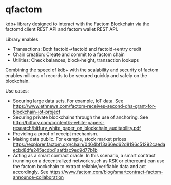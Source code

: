 # qfactom
kdb+ library designed to interact with the Factom Blockchain via 
the factomd client REST API and factom wallet REST API.

Library enables
* Transactions: Both factoid->factoid and factoid->entry credit
* Chain creation: Create and commit to a factom chain
* Utilities: Check balances, block-height, transaction lookups

Combining the speed of kdb+ with the scalability and security of factom enables
millions of records to be secured quickly and safely on the blockchain.

Use cases:

* Securing large data sets. For example, IoT data.
See https://www.ethnews.com/factom-receives-second-dhs-grant-for-blockchain-iot-project
* Securing private blockchains through the use of anchoring.
See http://bitfury.com/content/5-white-papers-research/bitfury_white_paper_on_blockchain_auditability.pdf
* Providing a proof of receipt mechanism.
* Making data public. For example, stock market prices https://explorer.factom.org/chain/0464bf13a66ed62d8196c51292caedaecbd8dfe245acdbd1aafdac9ed9d77b1b
* Acting as a smart contract oracle. In this scenario, a smart contract (running on a decentralized network
  such as RSK or ethereum) can use the factom bockchain to extract reliable/verifiable data and act accordingly.
 See https://www.factom.com/blog/smartcontract-factom-announce-collaboration
